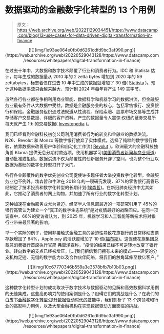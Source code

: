 # 数据驱动的金融数字化转型的 13 个用例

> 原文：<https://web.archive.org/web/20221129034451/https://www.datacamp.com/blog/13-use-cases-for-data-driven-digital-transformation-in-finance>

<center>[![](img/1e93ae064e0fb0d6261cdfd9bc3af990.png)](https://web.archive.org/web/20220529043128/https://www.datacamp.com/resources/whitepapers/digital-transformation-in-finance)</center>

在过去十年中，大数据和数字技术颠覆了行业和消费者行为。IDC 和 Statista 估计，每年生成的数据量从 2010 年的 2 zetta bytes 增加到 2020 年的 59 zettabytes，标志着仅在过去 10 年中生成的数据就增加了 30 倍( [Statista](https://web.archive.org/web/20220529043128/https://www.statista.com/statistics/871513/worldwide-data-created/) )。预计这种数据洪流只会越来越大，预计到 2024 年每年将产生 149 吉字节。

虽然各行各业都在争相利用商业智能、数据科学和机器学习的数据洪流，但金融服务业最有条件从大数据中受益。数据是金融服务业的核心，包括零售银行、投资银行和保险。金融服务组织通过法规遵从性流程、保险索赔、股票市场交易等生成并存储客户交易数据、详细的客户资料。产生的数据量令人震惊:仅纽约证券交易所每天就产生 1tb 的交易数据( [Investopedia](https://web.archive.org/web/20220529043128/https://www.investopedia.com/articles/active-trading/040915/how-big-data-has-changed-finance.asp) )。

我们已经看到金融科技初创公司利用消费者行为的转变和金融业的数据洪流。N26、Revolut 和 Monzo 等数字银行放弃了实体模式，选择了纯粹的数字银行体验，依靠数据来改善用户体验和自动化工作流( [Revolut](https://web.archive.org/web/20220529043128/https://blog.revolut.com/how-we-use-machine-learning-to-protect-you-from-fraud/) )。欧洲最大的金融科技独角兽 Klarna 提供无息分期付款选项，使用机器学习([美国消费者新闻与商业频道](https://web.archive.org/web/20220529043128/https://www.cnbc.com/2020/09/14/klarna-now-europes-biggest-fintech-unicorn-at-over-10-billion-value.html#:~:text=CNBC%20Disruptor%2050-,Klarna%20becomes%20Europe's%20biggest%20fintech%20unicorn%20at,billion%20valuation%20after%20mega%2Dround&text=Klarna%20nearly%20doubled%20its%20prior,%245.5%20billion%20to%20%2410.6%20billion.))自动批准或拒绝。数据洪流不仅为颠覆性的创新服务开辟了空间，也为整个行业以数据为基础的数字化转型打开了大门。

各行各业颠覆性的数字优先创业公司促使许多现任者大举投资数字化转型。金融服务业也不例外。埃森哲和牛津在 2018 年的一项研究发现，87%的零售银行高管已经制定了技术投资和数字化转型的长期计划([埃森哲](https://web.archive.org/web/20220529043128/https://www.accenture.com/_acnmedia/pdf-92/accenture-retail-banks-well-prepared-for-digital-innovation-infographic.pdf))。在新冠肺炎经济中尤其如此，它推动了消费者的网上购物，并加速了所有行业的数字化转型计划。

这种加速在金融服务业尤为紧迫。经济学人信息部最近的一项研究引用了 45%的银行高管认为建立一个“真正的数字生态系统”是对疫情最好的战略回应。在同一项调查中，66%的受访者认为，到 2025 年，机器学习和人工智能等新技术将对银行业带来最显著的影响。

举一个实际的例子，使用非接触式金融工具的紧迫性导致花旗银行的日常移动支票存款增加了 84%，Apple pay 的活跃度增加了 10 倍([福布斯](https://web.archive.org/web/20220529043128/https://www.forbes.com/sites/antoinegara/2020/06/08/the-worlds-best-banks-the-future-of-banking-is-digital-after-coronavirus/))。这促使花旗集团总裁兼消费银行首席执行官简·弗雷泽宣称，“疫情的结果已经不可逆转地改变了银行业。转向数字的支点已经被增压。[...]我们相信我们拥有未来的模式——轻便的分支机构足迹、无缝的数字能力以及合作伙伴网络，将我们的触角延伸至数亿客户。”

<center>[![](img/10c67770346b559a3e3578bfb7b10b03.png)](https://web.archive.org/web/20220529043128/https://www.datacamp.com/resources/whitepapers/digital-transformation-in-finance)</center>

这种数字化转型计划的成功取决于数字技术与数据驱动的见解和高效数据科学用例的无缝集成。这些高影响力的使用案例是什么？阻碍它们的挑战是什么？在我们的白皮书[金融数字化转型:提升数据驱动时代的技能](https://web.archive.org/web/20220529043128/https://www.datacamp.com/resources/whitepapers/digital-transformation-in-finance)中，我们剖析了 13 个跨领域和行业的高影响力用例，以及大型金融机构在实现数据驱动方面面临的挑战。

<center>[![](img/1e93ae064e0fb0d6261cdfd9bc3af990.png)](https://web.archive.org/web/20220529043128/https://www.datacamp.com/resources/whitepapers/digital-transformation-in-finance)</center>